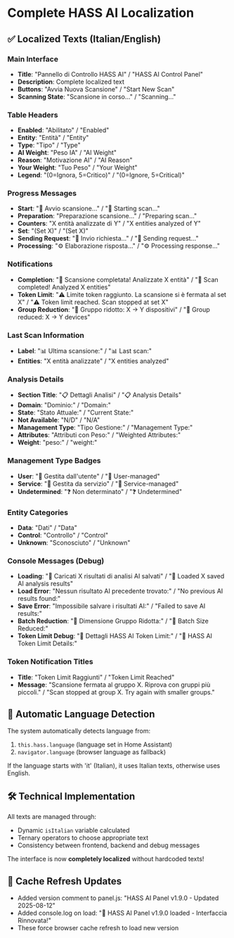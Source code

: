 # Complete HASS AI Localization

## ✅ Localized Texts (Italian/English)

### Main Interface
- **Title**: "Pannello di Controllo HASS AI" / "HASS AI Control Panel"
- **Description**: Complete localized text
- **Buttons**: "Avvia Nuova Scansione" / "Start New Scan"
- **Scanning State**: "Scansione in corso..." / "Scanning..."

### Table Headers
- **Enabled**: "Abilitato" / "Enabled"
- **Entity**: "Entità" / "Entity"
- **Type**: "Tipo" / "Type"
- **AI Weight**: "Peso IA" / "AI Weight"
- **Reason**: "Motivazione AI" / "AI Reason"
- **Your Weight**: "Tuo Peso" / "Your Weight"
- **Legend**: "(0=Ignora, 5=Critico)" / "(0=Ignore, 5=Critical)"

### Progress Messages
- **Start**: "🚀 Avvio scansione..." / "🚀 Starting scan..."
- **Preparation**: "Preparazione scansione..." / "Preparing scan..."
- **Counters**: "X entità analizzate di Y" / "X entities analyzed of Y"
- **Set**: "(Set X)" / "(Set X)"
- **Sending Request**: "🔄 Invio richiesta..." / "🔄 Sending request..."
- **Processing**: "⚙️ Elaborazione risposta..." / "⚙️ Processing response..."

### Notifications
- **Completion**: "🎉 Scansione completata! Analizzate X entità" / "🎉 Scan completed! Analyzed X entities"
- **Token Limit**: "⚠️ Limite token raggiunto. La scansione si è fermata al set X" / "⚠️ Token limit reached. Scan stopped at set X"
- **Group Reduction**: "🔄 Gruppo ridotto: X → Y dispositivi" / "🔄 Group reduced: X → Y devices"

### Last Scan Information
- **Label**: "📊 Ultima scansione:" / "📊 Last scan:"
- **Entities**: "X entità analizzate" / "X entities analyzed"

### Analysis Details
- **Section Title**: "📋 Dettagli Analisi" / "📋 Analysis Details"
- **Domain**: "Dominio:" / "Domain:"
- **State**: "Stato Attuale:" / "Current State:"
- **Not Available**: "N/D" / "N/A"
- **Management Type**: "Tipo Gestione:" / "Management Type:"
- **Attributes**: "Attributi con Peso:" / "Weighted Attributes:"
- **Weight**: "peso:" / "weight:"

### Management Type Badges
- **User**: "👤 Gestita dall'utente" / "👤 User-managed"
- **Service**: "🔧 Gestita da servizio" / "🔧 Service-managed"
- **Undetermined**: "❓ Non determinato" / "❓ Undetermined"

### Entity Categories
- **Data**: "Dati" / "Data"
- **Control**: "Controllo" / "Control"
- **Unknown**: "Sconosciuto" / "Unknown"

### Console Messages (Debug)
- **Loading**: "📂 Caricati X risultati di analisi AI salvati" / "📂 Loaded X saved AI analysis results"
- **Load Error**: "Nessun risultato AI precedente trovato:" / "No previous AI results found:"
- **Save Error**: "Impossibile salvare i risultati AI:" / "Failed to save AI results:"
- **Batch Reduction**: "🔄 Dimensione Gruppo Ridotta:" / "🔄 Batch Size Reduced:"
- **Token Limit Debug**: "🚨 Dettagli HASS AI Token Limit:" / "🚨 HASS AI Token Limit Details:"

### Token Notification Titles
- **Title**: "Token Limit Raggiunti" / "Token Limit Reached"
- **Message**: "Scansione fermata al gruppo X. Riprova con gruppi più piccoli." / "Scan stopped at group X. Try again with smaller groups."

## 🎯 Automatic Language Detection

The system automatically detects language from:
1. `this.hass.language` (language set in Home Assistant)
2. `navigator.language` (browser language as fallback)

If the language starts with 'it' (Italian), it uses Italian texts, otherwise uses English.

## 🛠 Technical Implementation

All texts are managed through:
- Dynamic `isItalian` variable calculated
- Ternary operators to choose appropriate text
- Consistency between frontend, backend and debug messages

The interface is now **completely localized** without hardcoded texts!

## 📝 Cache Refresh Updates
- Added version comment to panel.js: "HASS AI Panel v1.9.0 - Updated 2025-08-12"
- Added console.log on load: "🚀 HASS AI Panel v1.9.0 loaded - Interfaccia Rinnovata!"
- These force browser cache refresh to load new version

